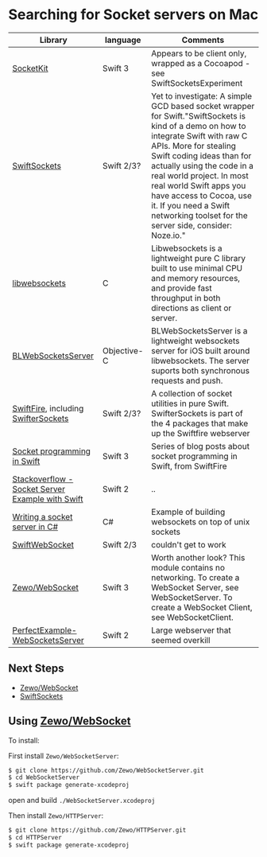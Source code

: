 # Searching for Socket servers on Mac

| Library                |language | Comments                                                |
|------------------------|---------|---------------------------------------------------------|
|[SocketKit](https://github.com/YaxinCheng/SocketKit)|Swift 3|Appears to be client only, wrapped as a Cocoapod - see SwiftSocketsExperiment|
|[SwiftSockets](http://www.alwaysrightinstitute.com/SwiftSockets/)|Swift 2/3?|Yet to investigate: A simple GCD based socket wrapper for Swift."SwiftSockets is kind of a demo on how to integrate Swift with raw C APIs. More for stealing Swift coding ideas than for actually using the code in a real world project. In most real world Swift apps you have access to Cocoa, use it. If you need a Swift networking toolset for the server side, consider: Noze.io."|
|[libwebsockets](https://libwebsockets.org)|C|Libwebsockets is a lightweight pure C library built to use minimal CPU and memory resources, and provide fast throughput in both directions as client or server.|
|[BLWebSocketsServer](https://github.com/benlodotcom/BLWebSocketsServer)|Objective-C|BLWebSocketsServer is a lightweight websockets server for iOS built around libwebsockets. The server suports both synchronous requests and push.|
|[SwiftFire](https://github.com/Swiftrien/Swiftfire), including [SwifterSockets](https://github.com/Swiftrien/SwifterSockets)|Swift 2/3?|A collection of socket utilities in pure Swift. SwifterSockets is part of the 4 packages that make up the Swiftfire webserver|
|[Socket programming in Swift](http://swiftrien.blogspot.co.uk/2015/11/socket-programming-in-swift-part-5.html)|Swift 3|Series of blog posts about socket programming in Swift, from SwiftFire|
|[Stackoverflow - Socket Server Example with Swift](http://stackoverflow.com/questions/24977805/socket-server-example-with-swift)|Swift 2| .. |
|[Writing a socket server in C#](https://developer.mozilla.org/en-US/docs/Web/API/WebSockets_API/Writing_WebSocket_server)|C#|Example of building websockets on top of unix sockets|
|[SwiftWebSocket](https://github.com/tidwall/SwiftWebSocket)|Swift 2/3|couldn't get to work|
|[Zewo/WebSocket](https://github.com/Zewo/WebSocket)|Swift 3|Worth another look? This module contains no networking. To create a WebSocket Server, see WebSocketServer. To create a WebSocket Client, see WebSocketClient.|
|[PerfectExample-WebSocketsServer](https://github.com/PerfectlySoft/PerfectExample-WebSocketsServer)|Swift 2|Large webserver that seemed overkill|

## Next Steps
* [Zewo/WebSocket](https://github.com/Zewo/WebSocket)
* [SwiftSockets](http://www.alwaysrightinstitute.com/SwiftSockets/)

## Using [Zewo/WebSocket](https://github.com/Zewo/WebSocket)

To install:

First install `Zewo/WebSocketServer`:
```bash
$ git clone https://github.com/Zewo/WebSocketServer.git
$ cd WebSocketServer
$ swift package generate-xcodeproj
```

open and build `./WebSocketServer.xcodeproj`

Then install `Zewo/HTTPServer`:
```bash
$ git clone https://github.com/Zewo/HTTPServer.git
$ cd HTTPServer
$ swift package generate-xcodeproj
```
